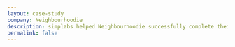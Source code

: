 ```yaml
---
layout: case-study
company: Neighbourhoodie
description: simplabs helped Neighbourhoodie successfully complete their first Ember.js project. We conducted an on-site workshop for their team, teaching Ember.js’ fundamental concepts as well as advanced patterns, enabling their team to complete their project successfully.
permalink: false
---
```

